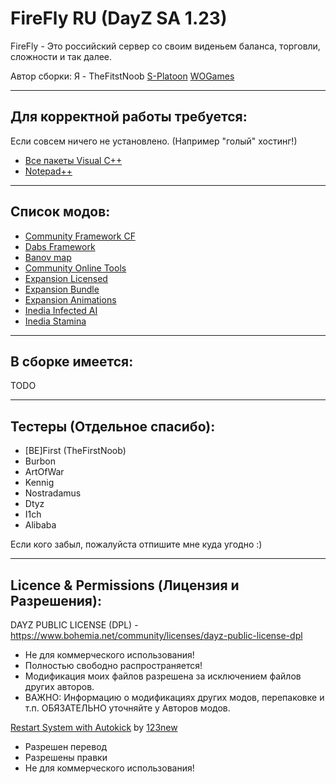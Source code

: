 **FireFly RU (DayZ SA 1.23)**
================

FireFly - Это российский сервер со своим виденьем баланса, торговли, сложности и так далее.

Автор сборки: Я - TheFitstNoob
[S-Platoon](http://s-platoon.ru/profile/923-thefirstnoob/)
[WOGames](https://wogames.info/profile/7905-first/)

--------------------------
Для корректной работы требуется:
--------------------------
Если совсем ничего не установлено. (Например "голый" хостинг!)

* [Все пакеты Visual C++](https://www.techpowerup.com/download/visual-c-redistributable-runtime-package-all-in-one/)
* [Notepad++](http://www.notepad-plus-plus.org/download/)

--------------------------
Список модов:
--------------------------

* [Community Framework CF](https://steamcommunity.com/sharedfiles/filedetails/?id=1559212036)
* [Dabs Framework](https://steamcommunity.com/sharedfiles/filedetails/?id=2545327648)
* [Banov map](https://steamcommunity.com/sharedfiles/filedetails/?id=2415195639)
* [Community Online Tools](https://steamcommunity.com/sharedfiles/filedetails/?id=1564026768)
* [Expansion Licensed](https://steamcommunity.com/sharedfiles/filedetails/?id=2116157322)
* [Expansion Bundle](https://steamcommunity.com/sharedfiles/filedetails/?id=2572331007)
* [Expansion Animations](https://steamcommunity.com/sharedfiles/filedetails/?id=2793893086)
* [Inedia Infected AI](https://steamcommunity.com/sharedfiles/filedetails/?id=3031784065)
* [Inedia Stamina](https://steamcommunity.com/sharedfiles/filedetails/?id=2990236173)

--------------------------
В сборке имеется:
--------------------------

TODO

--------------------------
Тестеры (Отдельное спасибо):
--------------------------
* [BE]First (TheFirstNoob)
* Burbon
* ArtOfWar
* Kennig
* Nostradamus
* Dtyz
* I1ch
* Alibaba

Если кого забыл, пожалуйста отпишите мне куда угодно :)

--------------------------
Licence & Permissions (Лицензия и Разрешения):
--------------------------
DAYZ PUBLIC LICENSE (DPL) - https://www.bohemia.net/community/licenses/dayz-public-license-dpl
* Не для коммерческого использования!
* Полностью свободно распространяется!
* Модификация моих файлов разрешена за исключением файлов других авторов.
* ВАЖНО: Информацию о модификациях других модов, перепаковке и т.п. ОБЯЗАТЕЛЬНО уточняйте у Авторов модов.

[Restart System with Autokick](https://s-platoon.ru/files/file/16-restart-system-with-autokick-sistema-restartov-s-avtokikom-igrokov/) by [123new](https://s-platoon.ru/profile/11586-123new/)
- Разрешен перевод
- Разрешены правки
- Не для коммерческого использования!